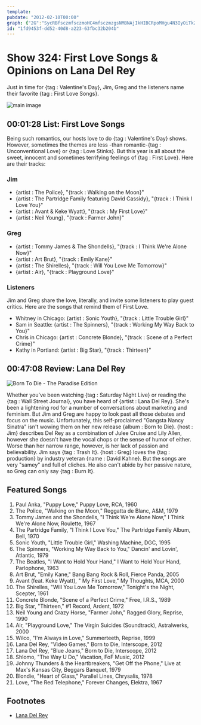 ```yaml
---
template: 
pubdate: "2012-02-10T00:00"
graph: {"2G":"SycRBfsczmfsczmoHC4mfsczmzgsNMBNAjIkHIBCRpoMHgu4N3IyOiTk2OMv1W3S7bXCKiBKLmEFj4tx298tHSjCZdCgJ4pS3ttlNcL8Iom7v532tJHyfIK5072SscvJvx","26K":"N7eaKqkBGe2bFN2qkBGeqkBGewKRolULcDOwKRolBQsAMX6cfdBHm1GgMit6BK3yPULcDO"}
id: "1fd9453f-dd52-40d8-a223-63fbc32b204b"
---
```






# Show 324: First Love Songs & Opinions on Lana Del Rey

Just in time for {tag : Valentine's Day}, Jim, Greg and the listeners name their favorite {tag : First Love Songs}.

![main image](https://static.soundopinions.org/images/2012/firstlove.jpg)



## 00:01:28 List: First Love Songs

Being such romantics, our hosts love to do {tag : Valentine's Day} shows. However, sometimes the themes are less -than romantic-{tag : Unconventional Love} or {tag : Love Stinks}. But this year is all about the sweet, innocent and sometimes terrifying feelings of {tag : First Love}. Here are their tracks:


### Jim

- {artist : The Police}, "{track : Walking on the Moon}"
- {artist : The Partridge Family featuring David Cassidy}, "{track : I Think I Love You}"
- {artist : Avant & Keke Wyatt}, "{track : My First Love}"
- {artist : Neil Young}, "{track : Farmer John}"


### Greg

- {artist : Tommy James & The Shondells}, "{track : I Think We're Alone Now}"
- {artist : Art Brut}, "{track : Emily Kane}"
- {artist : The Shirelles}, "{track : Will You Love Me Tomorrow}"
- {artist : Air}, "{track : Playground Love}"


### Listeners

Jim and Greg share the love, literally, and invite some listeners to play guest critics. Here are the songs that remind them of First Love.

- Whitney in Chicago: {artist : Sonic Youth}, "{track : Little Trouble Girl}"
- Sam in Seattle: {artist : The Spinners}, "{track : Working My Way Back to You}"
- Chris in Chicago: {artist : Concrete Blonde}, "{track : Scene of a Perfect Crime}"
- Kathy in Portland: {artist : Big Star}, "{track : Thirteen}"



## 00:47:08  Review: Lana Del Rey

![Born To Die - The Paradise Edition](https://static.soundopinions.org/assets/324/26K0.jpg)

Whether you've been watching {tag : Saturday Night Live} or reading the {tag : Wall Street Journal}, you have heard of {artist : Lana Del Rey}. She's been a lightening rod for a number of conversations about marketing and feminism. But Jim and Greg are happy to look past all those debates and focus on the music. Unfortunately, this self-proclaimed "Gangsta Nancy Sinatra" isn't wowing them on her new release {album : Born to Die}. {host : Jim} describes Del Rey as a combination of Julee Cruise and Lily Allen, however she doesn't have the vocal chops or the sense of humor of either. Worse than her narrow range, however, is her lack of passion and believability. Jim says {tag : Trash It}. {host : Greg} loves the {tag : production} by industry veteran {name : David Kahne}. But the songs are very "samey" and full of cliches. He also can't abide by her passive nature, so Greg can only say {tag : Burn It}.



## Featured Songs

1. Paul Anka, "Puppy Love," Puppy Love, RCA, 1960
2. The Police, "Walking on the Moon," Reggatta de Blanc, A&M, 1979
3. Tommy James and the Shondells, "I Think We're Alone Now," I Think We're Alone Now, Roulette, 1967
4. The Partridge Family, "I Think I Love You," The Partridge Family Album, Bell, 1970
5. Sonic Youth, "Little Trouble Girl," Washing Machine, DGC, 1995
6. The Spinners, "Working My Way Back to You," Dancin' and Lovin', Atlantic, 1979
7. The Beatles, "I Want to Hold Your Hand," I Want to Hold Your Hand, Parlophone, 1963
8. Art Brut, "Emily Kane," Bang Bang Rock & Roll, Fierce Panda, 2005
9. Avant (feat. Keke Wyatt), " My First Love," My Thoughts, MCA, 2000
10. The Shirelles, "Will You Love Me Tomorrow," Tonight's the Night, Scepter, 1961
11. Concrete Blonde, "Scene of a Perfect Crime," Free, I.R.S., 1989
12. Big Star, "Thirteen," #1 Record, Ardent, 1972
13. Neil Young and Crazy Horse, "Farmer John," Ragged Glory, Reprise, 1990
14. Air, "Playground Love," The Virgin Suicides (Soundtrack), Astralwerks, 2000
15. Wilco, "I'm Always in Love," Summerteeth, Reprise, 1999
16. Lana Del Rey, "Video Games," Born to Die, Interscope, 2012
17. Lana Del Rey, "Blue Jeans," Born to Die, Interscope, 2012
18. Shlomo, "The Way U Do," Vacation, FoF Music, 2012
19. Johnny Thunders & the Heartbreakers, "Get Off the Phone," Live at Max's Kansas City, Beggars Banquet, 1979
20. Blondie, "Heart of Glass," Parallel Lines, Chrysalis, 1978
21. Love, "The Red Telephone," Forever Changes, Elektra, 1967



## Footnotes

- [Lana Del Rey](http://lanadelrey.com/)